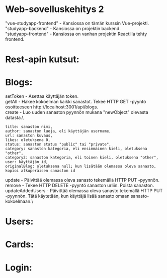 # Web-sovelluskehitys 2
"vue-studyapp-frontend" - Kansiossa on tämän kurssin Vue-projekti.\
"studyapp-backend" - Kansiossa on projektin backend.\
"studyapp-frontend" - Kansiossa on vanhan projektin Reactilla tehty frontend.

# Rest-apin kutsut:
# Blogs:
setToken - Asettaa käyttäjän token.\
getAll - Hakee kokoelman kaikki sanastot. Tekee HTTP GET -pyyntö osoitteeseen http://localhost:3001/api/blogs. \
create - Luo uuden sanaston pyynnön mukana "newObject" olevasta datasta.\
```
title: sanaston nimi,
author: sanaston luoja, eli käyttäjän username,
url: sanaston kuvaus,
likes: oletuksena 0,
status: sanaston status "public" tai "private",
category: sanaston kategoria, eli ensimmäinen kieli, oletuksena "other",
category2: sanaston kategoria, eli toinen kieli, oletuksena "other",
user: käyttäjän id,
originalBlog: oletuksena null; kun lisätään olemassa oleva sanasto, kopioi alkuperäisen sanaston id
```
update - Päivittää olemassa oleva sanasto tekemällä HTTP PUT -pyynnön.\
remove - Tekee HTTP DELETE -pyyntö sanaston urliin. Poista sanaston.\
updateAddedUsers - Päivittää olemassa oleva sanasto tekemällä HTTP PUT -pyynnön. Tätä käytetään, kun käyttäjä lisää sanasto omaan sanasto-kokoelmaan.\

# Users:

# Cards:

# Login:

